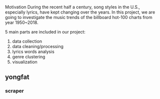 Motivation
During the recent half a century, song styles in the U.S., especially lyrics, have kept changing over the years.
In this project, we are going to investigate the music trends of the billboard hot-100 charts from year 1950~2018.

5 main parts are included in our project:
1. data collection
2. data cleaning/processing
3. lyrics words analysis
4. genre clustering
5. visualization

## yongfat
### scraper

